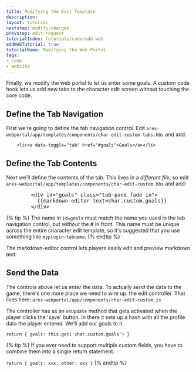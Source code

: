 ```yaml
---
title: Modifying the Edit Template
description: 
layout: tutorial
nextstep: modify-chargen
prevstep: edit-request
tutorialIndex: tutorials/code/add-web
addWebTutorial: true
tutorialName: Modifying the Web Portal
tags:
- code
- website
---
```


Finally, we modify the web portal to let us enter some goals. A custom code hook lets us add new tabs to the character edit screen without touching the core code.

## Define the Tab Navigation

First we're going to define the tab navigation control.  Edit `ares-webportal/app/templates/components/char-edit-custom-tabs.hbs` and add:

        <li><a data-toggle="tab" href="#goals">Goals</a></li>

## Define the Tab Contents

Next we'll define the contents of the tab.  This lives in a _different file_, so edit `ares-webportal/app/templates/components/char-edit-custom.hbs` and add:

<pre>
        &lt;div id="goals" class="tab-pane fade in">
          &#x7b;&#x7b;markdown-editor text=char.custom.goals}}
        &lt;/div>
</pre>

{% tip %}
The name in `id=goals` must match the name you used in the tab navigation control, but _without_ the # in front. This name must be unique across the entire character edit template, so it's suggested that you use something like `myplugin-tabname`.
{% endtip %}

The markdown-editor control lets players easily edit and preview markdown text.

## Send the Data

The controls above let us *enter* the data.  To actually *send* the data to the game, there's one more place we need to wire up: the edit controller.  That lives here: `ares-webportal/app/components/char-edit-custom.js`

The controller has as an `onUpdate` method that gets activated when the player clicks the 'save' button.  In there it sets up a hash with all the profile data the player entered.  We'll add our goals to it.

    return { goals: this.get('char.custom.goals') }
    
{% tip %}
If you ever need to support multiple custom fields, you have to combine them into a single return statement.

`return { goals: xxx, other: xxx }`
{% endtip %}
